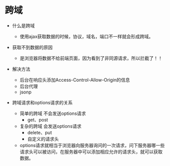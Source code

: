 # 跨域
* 什么是跨域
  * 使用ajax获取数据的时候，协议，域名，端口不一样就会形成跨域。
* 获取不到数据的原因
  * 是浏览器将数据不给前端页面，因为看到了非同源请求，所以拦截了！！
* 解决方法
  * 后台在响应头添加Access-Control-Allow-Origin的信息
  * 后台代理
  * jsonp

* 跨域请求和options请求的关系
  * 简单的跨域 不会发送options请求
    * get、post
  * 复杂的跨域 会发送options请求
    * delete、put
    * 自定义的请求头
  * options请求就相当于浏览器向服务器询问的一次请求，问下服务器哪一些请求头可以被访问，在服务器中可以添加相应允许的请求头，就可以获取数据。